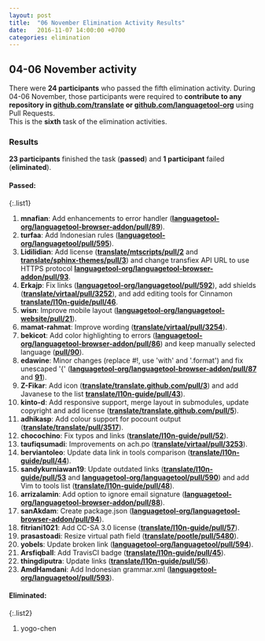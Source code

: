 ```yaml
---
layout: post
title:  "06 November Elimination Activity Results"
date:   2016-11-07 14:00:00 +0700
categories: elimination
---
```



## 04-06 November activity

There were **24 participants** who passed the fifth elimination activity.
During 04-06 November, those participants were required to **contribute to
any repository in [github.com/translate](https://github.com/translate)
or [github.com/languagetool-org](https://github.com/languagetool-org)**
using Pull Requests.  
This is the **sixth** task of the elimination activities.  

### Results
**23 participants** finished the task (**passed**) and **1 participant** failed (**eliminated**).  

#### Passed:

{:.list1}
1. **mnafian**: Add enhancements to error handler ([**languagetool-org/languagetool-browser-addon/pull/89**](https://github.com/languagetool-org/languagetool-browser-addon/pull/89)).  
1. **turfaa**: Add Indonesian rules ([**languagetool-org/languagetool/pull/595**](https://github.com/languagetool-org/languagetool/pull/595)).  
1. **Lidilidian**: Add license ([**translate/mtscripts/pull/2**](https://github.com/translate/mtscripts/pull/2) and [**translate/sphinx-themes/pull/3**](https://github.com/translate/sphinx-themes/pull/3)) and change transfiex API URL to use HTTPS protocol [**languagetool-org/languagetool-browser-addon/pull/93**](https://github.com/languagetool-org/languagetool-browser-addon/pull/93).  
1. **Erkajp**: Fix links ([**languagetool-org/languagetool/pull/592**](https://github.com/languagetool-org/languagetool/pull/592)), add shields ([**translate/virtaal/pull/3252**](https://github.com/translate/virtaal/pull/3252)), and add editing tools for Cinnamon [**translate/l10n-guide/pull/46**](https://github.com/translate/l10n-guide/pull/46).
1. **wisn**: Improve mobile layout ([**languagetool-org/languagetool-website/pull/21**](https://github.com/languagetool-org/languagetool-website/pull/21)).  
1. **mamat-rahmat**: Improve wording ([**translate/virtaal/pull/3254**](https://github.com/translate/virtaal/pull/3254)).  
1. **bekicot**: Add color highlighting to errors ([**languagetool-org/languagetool-browser-addon/pull/86**](https://github.com/languagetool-org/languagetool-browser-addon/pull/86)) and keep manually selected language ([**pull/90**](https://github.com/languagetool-org/languagetool-browser-addon/pull/90)).  
1. **edawine**: Minor changes (replace #!, use 'with' and '.format') and fix unescaped '{' ([**languagetool-org/languagetool-browser-addon/pull/87**](https://github.com/languagetool-org/languagetool-browser-addon/pull/87) and [**91**](https://github.com/languagetool-org/languagetool-browser-addon/pull/91/files)).  
1. **Z-Fikar**: Add icon ([**translate/translate.github.com/pull/3**](https://github.com/translate/translate.github.com/pull/3)) and add Javanese to the list [**translate/l10n-guide/pull/43**](https://github.com/translate/l10n-guide/pull/43)).  
1. **kinto-d**: Add responsive support, merge layout in submodules, update copyright and add license ([**translate/translate.github.com/pull/5**](https://github.com/translate/translate.github.com/pull/5)).  
1. **adhikasp**: Add colour support for pocount output ([**translate/translate/pull/3517**](https://github.com/translate/translate/pull/3517)).  
1. **chocochino**: Fix typos and links ([**translate/l10n-guide/pull/52**](https://github.com/translate/l10n-guide/pull/52)).  
1. **taufiqsumadi**: Improvements on ach.po ([**translate/virtaal/pull/3253**](https://github.com/translate/virtaal/pull/3253)).  
1. **berviantoleo**: Update data link in tools comparison ([**translate/l10n-guide/pull/44**](https://github.com/translate/l10n-guide/pull/44)).  
1. **sandykurniawan19**: Update outdated links ([**translate/l10n-guide/pull/53**](https://github.com/translate/l10n-guide/pull/53) and [**languagetool-org/languagetool/pull/590**](https://github.com/languagetool-org/languagetool/pull/590)) and add Vim to tools list ([**translate/l10n-guide/pull/48**](https://github.com/translate/l10n-guide/pull/48)).
1. **arrizalamin**: Add option to ignore email signature ([**languagetool-org/languagetool-browser-addon/pull/88**](https://github.com/languagetool-org/languagetool-browser-addon/pull/88)).  
1. **sanAkdam**: Create package.json ([**languagetool-org/languagetool-browser-addon/pull/94**](https://github.com/languagetool-org/languagetool-browser-addon/pull/94)).  
1. **fitriani1021**: Add CC-SA 3.0 license ([**translate/l10n-guide/pull/57**](https://github.com/translate/l10n-guide/pull/57)).  
1. **prasastoadi**: Resize virtual path field ([**translate/pootle/pull/5480**](https://github.com/translate/pootle/pull/5480)).  
1. **yobels**: Update broken link ([**languagetool-org/languagetool/pull/594**](https://github.com/languagetool-org/languagetool/pull/594)).  
1. **Arsfiqball**: Add TravisCI badge ([**translate/l10n-guide/pull/45**](https://github.com/translate/l10n-guide/pull/45)).  
1. **thingdiputra**: Update links ([**translate/l10n-guide/pull/56**](https://github.com/translate/l10n-guide/pull/56)).  
1. **AmdHamdani**: Add Indonesian grammar.xml ([**languagetool-org/languagetool/pull/593**](https://github.com/languagetool-org/languagetool/pull/593)).  

#### Eliminated:

{:.list2}
1. yogo-chen  
